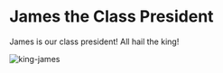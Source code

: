 # James the Class President

James is our class president! All hail the king!

![king-james](https://ubc-mds.slack.com/files/UMZLVVBJ4/FN8Q0CQAZ/image_from_ios.jpg)
